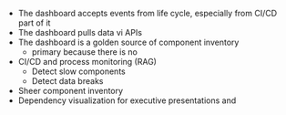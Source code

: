 
- The dashboard accepts events from life cycle, especially from CI/CD part of it
- The dashboard pulls data vi APIs
- The dashboard is a golden source of component inventory
	- primary because there is no
- CI/CD and process monitoring (RAG)
	- Detect slow components
	- Detect data breaks
- Sheer component inventory
- Dependency visualization for executive presentations and 
<!--stackedit_data:
eyJoaXN0b3J5IjpbOTkwMDMzNjI2XX0=
-->